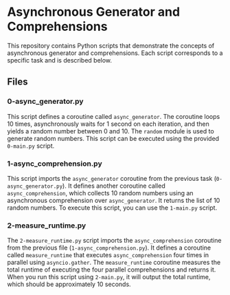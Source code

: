 # Asynchronous Generator and Comprehensions

This repository contains Python scripts that demonstrate the concepts of asynchronous generator and comprehensions. Each script corresponds to a specific task and is described below.

## Files

### 0-async_generator.py
This script defines a coroutine called `async_generator`. The coroutine loops 10 times, asynchronously waits for 1 second on each iteration, and then yields a random number between 0 and 10. The `random` module is used to generate random numbers. This script can be executed using the provided `0-main.py` script.

### 1-async_comprehension.py
This script imports the `async_generator` coroutine from the previous task (`0-async_generator.py`). It defines another coroutine called `async_comprehension`, which collects 10 random numbers using an asynchronous comprehension over `async_generator`. It returns the list of 10 random numbers. To execute this script, you can use the `1-main.py` script.

### 2-measure_runtime.py
The `2-measure_runtime.py` script imports the `async_comprehension` coroutine from the previous file (`1-async_comprehension.py`). It defines a coroutine called `measure_runtime` that executes `async_comprehension` four times in parallel using `asyncio.gather`. The `measure_runtime` coroutine measures the total runtime of executing the four parallel comprehensions and returns it. When you run this script using `2-main.py`, it will output the total runtime, which should be approximately 10 seconds.


